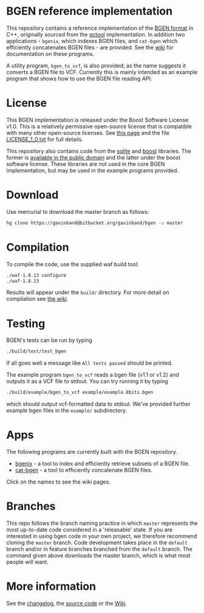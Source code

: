 BGEN reference implementation
========

This repository contains a reference implementation of the [BGEN format](http://www.well.ox.ac.uk/~gav/bgen_format/bgen_format_v1.2.html) in C++, 
originally sourced from the [qctool](https://bitbucket.org/gavinband/bgen) implementation.  In addition two applications - `bgenix`, which indexes BGEN files, and `cat-bgen` which efficiently concatenates BGEN files - are provided.  See the [wiki](https://bitbucket.org/gavinband/bgen/wiki/Home) for documentation on these programs.

A utility program, `bgen_to_vcf`, is also provided; as the name suggests it converts a BGEN file to VCF.  Currently this is mainly intended as an example program that shows how to use the BGEN file reading API.

License
========
This BGEN implementation is released under the Boost Software License v1.0.  This is a relatively permissive open-source license that is compatible with many other open-source licenses.  See [this page](http://www.boost.org/users/license.html) and the file [LICENSE_1_0.txt](https://bitbucket.org/gavinband/bgen/src/tip/LICENSE_1_0.txt) for full details.

This repository also contains code from  the [sqlite](www.sqlite.org) and [boost](www.boost.org) libraries.  The former is [available in the public domain](http://www.sqlite.org/copyright.html) and the latter under the boost software license.  These libraries are not used in the core BGEN implementation, but may be used in the example programs provided.

Download
========

Use mercurial to download the master branch as follows:
```sh
hg clone https://gavinband@bitbucket.org/gavinband/bgen -u master
```

Compilation
=====

To compile the code, use the supplied waf build tool:
```sh
./waf-1.8.13 configure
./waf-1.8.13
```
Results will appear under the `build/` directory.  For more detail on compilation see [the wiki](https://bitbucket.org/gavinband/bgen/wiki/Troubleshooting_compilation).

Testing
=====

BGEN's tests can be run by typing 
```sh
./build/test/test_bgen
```
If all goes well a message like `All tests passed` should be printed.

The example program `bgen_to_vcf` reads a bgen file (v1.1 or v1.2) and outputs it as a VCF file to stdout.  You can try running it
by typing
```sh
./build/example/bgen_to_vcf example/example.8bits.bgen
```
which should output vcf-formatted data to stdout.  We've provided further example bgen files in the `example/` subdirectory.

Apps
=====

The following programs are currently built with the BGEN repository.

* [bgenix](https://bitbucket.org/gavinband/bgen/wiki/bgenix) - a tool to index and efficiently retrieve subsets of a BGEN file. 
* [cat-bgen](https://bitbucket.org/gavinband/bgen/wiki/cat-bgen) - a tool to efficiently concatenate BGEN files.

Click on the names to see the wiki pages.

Branches
========

This repo follows the branch naming practice in which `master` represents the most up-to-date code considered in a 'releasable' state.  If you are interested in using bgen code in your own project, we therefore recommend cloning the `master` branch.  Code development takes place in the `default` branch and/or in feature branches branched from the `default` branch.  The command given above downloads the master branch, which is what most people will want.

More information
=====
See the [changelog](https://bitbucket.org/gavinband/bgen/src/master/CHANGELOG.md),
the [source code](https://bitbucket.org/gavinband/bgen/src) or
the [Wiki](https://bitbucket.org/gavinband/bgen/wiki/Home).
